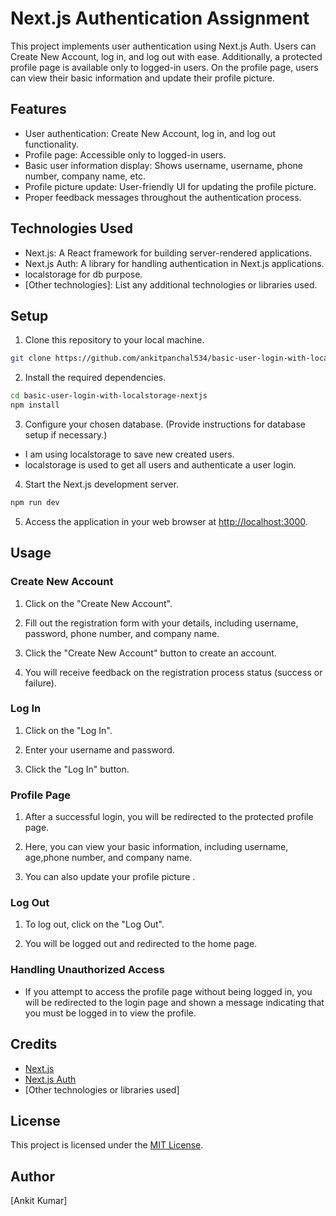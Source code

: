 # Next.js Authentication Assignment

This project implements user authentication using Next.js Auth. Users can Create New Account, log in, and log out with ease. Additionally, a protected profile page is available only to logged-in users. On the profile page, users can view their basic information and update their profile picture.

## Features

- User authentication: Create New Account, log in, and log out functionality.
- Profile page: Accessible only to logged-in users.
- Basic user information display: Shows username, username, phone number, company name, etc.
- Profile picture update: User-friendly UI for updating the profile picture.
- Proper feedback messages throughout the authentication process.

## Technologies Used

- Next.js: A React framework for building server-rendered applications.
- Next.js Auth: A library for handling authentication in Next.js applications.
- localstorage for db purpose.
- [Other technologies]: List any additional technologies or libraries used.

## Setup

1. Clone this repository to your local machine.

```bash
git clone https://github.com/ankitpanchal534/basic-user-login-with-localstorage-nextjs.git
```

2. Install the required dependencies.

```bash
cd basic-user-login-with-localstorage-nextjs
npm install
```

3. Configure your chosen database. (Provide instructions for database setup if necessary.)

- I am using localstorage to save new created users.
- localstorage is used to get all users and authenticate a user login.

4. Start the Next.js development server.

```bash
npm run dev
```

5. Access the application in your web browser at [http://localhost:3000](http://localhost:3000).

## Usage

### Create New Account

1. Click on the "Create New Account".

2. Fill out the registration form with your details, including username, password, phone number, and company name.

3. Click the "Create New Account" button to create an account.

4. You will receive feedback on the registration process status (success or failure).

### Log In

1. Click on the "Log In".

2. Enter your username and password.

3. Click the "Log In" button.

### Profile Page

1. After a successful login, you will be redirected to the protected profile page.

2. Here, you can view your basic information, including username, age,phone number, and company name.

3. You can also update your profile picture .

### Log Out

1. To log out, click on the "Log Out".

2. You will be logged out and redirected to the home page.

### Handling Unauthorized Access

- If you attempt to access the profile page without being logged in, you will be redirected to the login page and shown a message indicating that you must be logged in to view the profile.

## Credits

- [Next.js](https://nextjs.org/)
- [Next.js Auth](https://github.com/nextauthjs/next-auth)
- [Other technologies or libraries used]

## License

This project is licensed under the [MIT License](LICENSE).

## Author

[Ankit Kumar]
